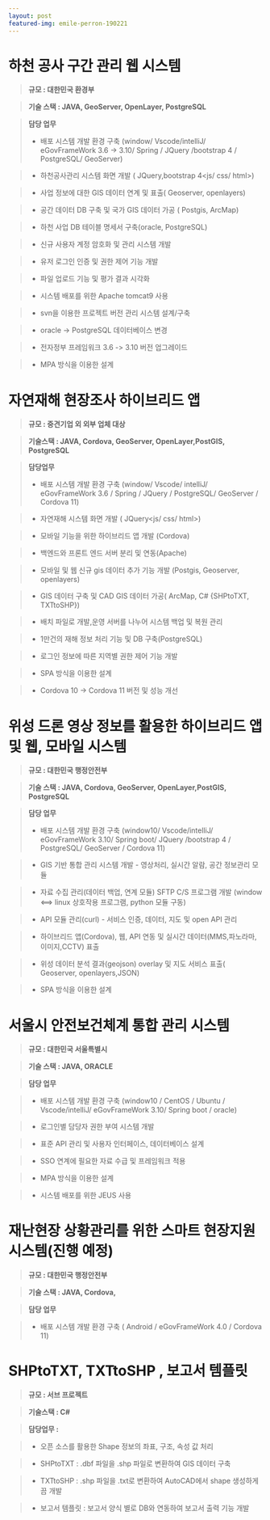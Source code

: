 ```yaml
---
layout: post
featured-img: emile-perron-190221
---
```


하천 공사 구간 관리 웹 시스템
======

> **규모 : 대한민국 환경부**

> **기술 스택  :  JAVA, GeoServer, OpenLayer, PostgreSQL**

> **담당 업무**  
> - 배포 시스템 개발 환경 구축 (window/ Vscode/intelliJ/ eGovFrameWork 3.6 -> 3.10/ Spring / JQuery /bootstrap 4 / PostgreSQL/ GeoServer)
  
> - 하천공사관리 시스템 화면 개발 ( JQuery,bootstrap 4<js/ css/ html>)
  
> - 사업 정보에 대한 GIS 데이터 연계 및 표출( Geoserver, openlayers)

> - 공간 데이터 DB 구축 및 국가 GIS 데이터 가공 ( Postgis, ArcMap)

> - 하천 사업 DB 테이블 명세서 구축(oracle, PostgreSQL)
 
> - 신규 사용자 계정 암호화 및 관리 시스템 개발

> - 유저 로그인 인증 및 권한 제어 기능 개발
  
> - 파일 업로드 기능 및 평가 결과 시각화
  
> - 시스템 배포를 위한 Apache tomcat9 사용
  
> - svn을 이용한 프로젝트 버전 관리 시스템 설계/구축
    
> - oracle -> PostgreSQL 데이터베이스 변경

> - 전자정부 프레임워크 3.6 -> 3.10 버전 업그레이드
  
> - MPA 방식을 이용한 설계


자연재해 현장조사 하이브리드 앱 
======

> **규모 : 중견기업 외 외부 업체 대상**

> **기술스택 :  JAVA, Cordova, GeoServer, OpenLayer,PostGIS, PostgreSQL**

> **담당업무**
> - 배포 시스템 개발 환경 구축 (window/ Vscode/ intelliJ/ eGovFrameWork 3.6 / Spring / JQuery / PostgreSQL/ GeoServer / Cordova 11)
  
> - 자연재해 시스템 화면 개발 ( JQuery<js/ css/ html>)

> - 모바일 기능을 위한 하이브리드 앱 개발 (Cordova)
  
> - 백엔드와 프론트 엔드 서버 분리 및 연동(Apache)  
  
> - 모바일 및 웹 신규 gis 데이터 추가 기능 개발  (Postgis, Geoserver, openlayers)
   
> - GIS 데이터 구축 및 CAD GIS 데이터 가공( ArcMap, C# {SHPtoTXT, TXTtoSHP}) 
  
> - 배치 파일로 개발,운영 서버를 나누어 시스템 백업 및 복원 관리
  
> - 1만건의 재해 정보 처리 기능 및 DB 구축(PostgreSQL)
  
> - 로그인 정보에 따른 지역별 권한 제어 기능 개발
  
> - SPA 방식을 이용한 설계
  
> - Cordova 10 -> Cordova 11 버전 및 성능 개선



위성 드론 영상 정보를 활용한 하이브리드 앱 및 웹, 모바일 시스템
====

> **규모 : 대한민국 행정안전부**

> **기술 스택  : JAVA, Cordova, GeoServer, OpenLayer,PostGIS, PostgreSQL**

> **담당 업무**  
> - 배포 시스템 개발 환경 구축 (window10/ Vscode/intelliJ/ eGovFrameWork 3.10/ Spring boot/ JQuery /bootstrap 4 / PostgreSQL/ GeoServer / Cordova 11)

> - GIS 기반 통합 관리 시스템 개발 - 영상처리, 실시간 알람, 공간 정보관리 모듈

> - 자료 수집 관리(데이터 백업, 연계 모듈) SFTP C/S 프로그램 개발 (window <==> linux 상호작용 프로그램, python 모듈 구동) 

> - API 모듈 관리(curl) - 서비스 인증, 데이터, 지도 및 open API 관리

> - 하이브리드 앱(Cordova), 웹, API 연동 및 실시간 데이터(MMS,파노라마,이미지,CCTV) 표출

> - 위성 데이터 분석 결과(geojson) overlay 및 지도 서비스 표출( Geoserver, openlayers,JSON)

> - SPA 방식을 이용한 설계



 서울시 안전보건체계 통합 관리 시스템
====

> **규모 : 대한민국 서울특별시**

> **기술 스택  : JAVA, ORACLE**

> **담당 업무**  

> - 배포 시스템 개발 환경 구축 (window10 / CentOS / Ubuntu / Vscode/intelliJ/ eGovFrameWork 3.10/ Spring boot / oracle)

> - 로그인별 담당자 권한 부여 시스템 개발

> - 표준 API 관리 및 사용자 인터페이스, 데이터베이스 설계 

> - SSO 연계에 필요한 자료 수급 및 프레임워크 적용

> - MPA 방식을 이용한 설계

> - 시스템 배포를 위한 JEUS 사용





  재난현장 상황관리를 위한 스마트 현장지원 시스템(진행 예정)
====

> **규모 : 대한민국 행정안전부**

> **기술 스택 :  JAVA, Cordova,**

> **담당 업무**  

> - 배포 시스템 개발 환경 구축 (  Android  /  eGovFrameWork 4.0 / Cordova 11)



SHPtoTXT, TXTtoSHP , 보고서 템플릿
======

> **규모 : 서브 프로젝트** 

> **기술스택 : C#**

> **담당업무 :**

> - 오픈 소스를 활용한 Shape 정보의 좌표, 구조, 속성 값 처리 

> - SHPtoTXT : .dbf 파일을 .shp 파일로 변환하여 GIS 데이터 구축

> - TXTtoSHP : .shp 파일을 .txt로 변환하여 AutoCAD에서 shape 생성하게끔 개발

> - 보고서 템플릿 : 보고서 양식 별로 DB와 연동하여 보고서 출력 기능 개발






